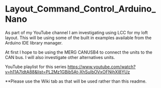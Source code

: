 # Layout_Command_Control_Arduino_Nano

As part of my YouTube channel I am investigating using LCC for my loft layout. This will be using some of the built in examples available from the Arduino IDE library manager.

At first I hope to be using the MERG CANUSB4 to connect the units to the CAN bus. I will also investigate other alternatives units.

YouTube playlist for this series https://www.youtube.com/watch?v=h11A7ldtA88&list=PL2Mz1GBib5At-XhSuIbOVxOFNjhXl8YUz

**Please use the Wiki tab as that will be used rather than this readme.
